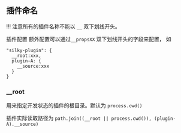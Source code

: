 ## 插件命名

!!! 注意所有的插件名称不能以 `__` 双下划线开头。

插件配置 额外配置可以通过`__propsXX` 双下划线开头的字段来配置， 如

```
"silky-plugin": {
  __root:xxx,
  plugin-A: {
    __source:xxx
  }
}
```

### __root

用来指定开发状态的插件的根目录。默认为 `process.cwd()`

插件实际读取路径为 `path.join((__root || process.cwd()), (plugin-A).__source)`
